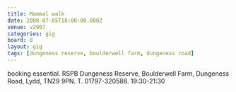 ```yaml
---
title: Mammal walk
date: 2008-07-05T18:00:00.000Z
venue: v2907
categories: gig
board: 8
layout: gig
tags: [dungeness reserve, boulderwell farm, dungeness road]
---
```

booking essential.  RSPB Dungeness Reserve, Boulderwell Farm, Dungeness Road, Lydd, TN29 9PN.  T. 01797-320588.    19:30-21:30